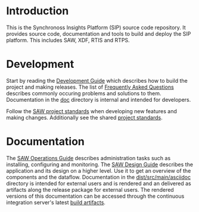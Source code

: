 # Introduction

This is the Synchronoss Insights Platform (SIP) source code
repository.  It provides source code, documentation and tools to build
and deploy the SIP platform.  This includes SAW, XDF, RTIS and RTPS.

# Development

Start by reading the [Development Guide](doc/development.md) which
describes how to build the project and making releases.  The list
of [Frequently Asked Questions](doc/faq.md) describes commonly
occuring problems and solutions to them.  Documentation in
the [doc](doc) directory is internal and intended for developers.

Follow the [SAW project standards] when developing new features and
making changes.  Additionally see the shared [project standards].

[project standards]: https://confluence.synchronoss.net:8443/display/BDA/Project+Standards
[SAW project standards]: https://confluence.synchronoss.net:8443/display/BDA/SAW+Project+Standards

# Documentation

The [SAW Operations Guide] describes administration tasks such as
installing, configuring and monitoring.  The [SAW Design Guide]
describes the application and its design on a higher level.  Use it to
get an overview of the components and the dataflow.  Documentation in
the [dist/src/main/asciidoc](dist/src/main/asciidoc) directory
is intended for external users and is rendered and an delivered as
artifacts along the release package for external users.  The rendered
versions of this documentation can be accessed through the continuous
integration server's latest [build artifacts].

[SAW Operations Guide]: dist/src/main/asciidoc/saw-operations/index.adoc
[SAW Design Guide]: dist/src/main/asciidoc/saw-design/index.adoc
[build artifacts]: https://bamboo.synchronoss.net:8443/browse/BDA-BDASAW/latest/artifact/shared/Documentation/index.html
